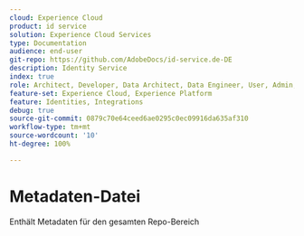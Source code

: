 ```yaml
---
cloud: Experience Cloud
product: id service
solution: Experience Cloud Services
type: Documentation
audience: end-user
git-repo: https://github.com/AdobeDocs/id-service.de-DE
description: Identity Service
index: true
role: Architect, Developer, Data Architect, Data Engineer, User, Admin, Leader
feature-set: Experience Cloud, Experience Platform
feature: Identities, Integrations
debug: true
source-git-commit: 0879c70e64ceed6ae0295c0ec09916da635af310
workflow-type: tm+mt
source-wordcount: '10'
ht-degree: 100%

---
```



# Metadaten-Datei

Enthält Metadaten für den gesamten Repo-Bereich
